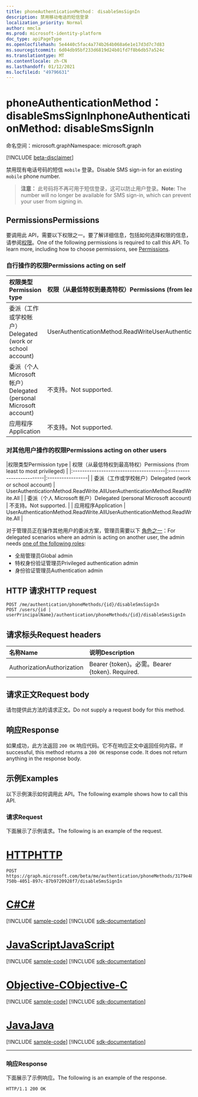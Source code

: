 ```yaml
---
title: phoneAuthenticationMethod： disableSmsSignIn
description: 禁用移动电话的短信登录
localization_priority: Normal
author: mmcla
ms.prod: microsoft-identity-platform
doc_type: apiPageType
ms.openlocfilehash: 5e4440c5fac4a774b264b068a6e1e17d3d7c7d83
ms.sourcegitcommit: 6d04db95bf233d6819d24b01fd7f8b6db57a524c
ms.translationtype: MT
ms.contentlocale: zh-CN
ms.lasthandoff: 01/12/2021
ms.locfileid: "49796631"
---
```

# <a name="phoneauthenticationmethod-disablesmssignin"></a><span data-ttu-id="09617-103">phoneAuthenticationMethod： disableSmsSignIn</span><span class="sxs-lookup"><span data-stu-id="09617-103">phoneAuthenticationMethod: disableSmsSignIn</span></span>

<span data-ttu-id="09617-104">命名空间：microsoft.graph</span><span class="sxs-lookup"><span data-stu-id="09617-104">Namespace: microsoft.graph</span></span>

[!INCLUDE [beta-disclaimer](../../includes/beta-disclaimer.md)]

<span data-ttu-id="09617-105">禁用现有电话号码的短信 `mobile` 登录。</span><span class="sxs-lookup"><span data-stu-id="09617-105">Disable SMS sign-in for an existing `mobile` phone number.</span></span> 

><span data-ttu-id="09617-106">**注意：** 此号码将不再可用于短信登录，这可以防止用户登录。</span><span class="sxs-lookup"><span data-stu-id="09617-106">**Note:** The number will no longer be available for SMS sign-in, which can prevent your user from signing in.</span></span>

## <a name="permissions"></a><span data-ttu-id="09617-107">Permissions</span><span class="sxs-lookup"><span data-stu-id="09617-107">Permissions</span></span>

<span data-ttu-id="09617-p101">要调用此 API，需要以下权限之一。要了解详细信息，包括如何选择权限的信息，请参阅[权限](/graph/permissions-reference)。</span><span class="sxs-lookup"><span data-stu-id="09617-p101">One of the following permissions is required to call this API. To learn more, including how to choose permissions, see [Permissions](/graph/permissions-reference).</span></span>

### <a name="permissions-acting-on-self"></a><span data-ttu-id="09617-110">自行操作的权限</span><span class="sxs-lookup"><span data-stu-id="09617-110">Permissions acting on self</span></span>

|<span data-ttu-id="09617-111">权限类型</span><span class="sxs-lookup"><span data-stu-id="09617-111">Permission type</span></span>      | <span data-ttu-id="09617-112">权限（从最低特权到最高特权）</span><span class="sxs-lookup"><span data-stu-id="09617-112">Permissions (from least to most privileged)</span></span>              |
|:---------------------------------------|:-------------------------|
| <span data-ttu-id="09617-113">委派（工作或学校帐户）</span><span class="sxs-lookup"><span data-stu-id="09617-113">Delegated (work or school account)</span></span>     | <span data-ttu-id="09617-114">UserAuthenticationMethod.ReadWrite</span><span class="sxs-lookup"><span data-stu-id="09617-114">UserAuthenticationMethod.ReadWrite</span></span> |
| <span data-ttu-id="09617-115">委派（个人 Microsoft 帐户）</span><span class="sxs-lookup"><span data-stu-id="09617-115">Delegated (personal Microsoft account)</span></span> | <span data-ttu-id="09617-116">不支持。</span><span class="sxs-lookup"><span data-stu-id="09617-116">Not supported.</span></span> |
| <span data-ttu-id="09617-117">应用程序</span><span class="sxs-lookup"><span data-stu-id="09617-117">Application</span></span>                            | <span data-ttu-id="09617-118">不支持。</span><span class="sxs-lookup"><span data-stu-id="09617-118">Not supported.</span></span> |

### <a name="permissions-acting-on-other-users"></a><span data-ttu-id="09617-119">对其他用户操作的权限</span><span class="sxs-lookup"><span data-stu-id="09617-119">Permissions acting on other users</span></span>

|<span data-ttu-id="09617-120">权限类型</span><span class="sxs-lookup"><span data-stu-id="09617-120">Permission type</span></span>      | <span data-ttu-id="09617-121">权限（从最低特权到最高特权）</span><span class="sxs-lookup"><span data-stu-id="09617-121">Permissions (from least to most privileged)</span></span>              |
|:---------------------------------------|:-------------------------|:-----------------|
| <span data-ttu-id="09617-122">委派（工作或学校帐户）</span><span class="sxs-lookup"><span data-stu-id="09617-122">Delegated (work or school account)</span></span>     | <span data-ttu-id="09617-123">UserAuthenticationMethod.ReadWrite.All</span><span class="sxs-lookup"><span data-stu-id="09617-123">UserAuthenticationMethod.ReadWrite.All</span></span> |
| <span data-ttu-id="09617-124">委派（个人 Microsoft 帐户）</span><span class="sxs-lookup"><span data-stu-id="09617-124">Delegated (personal Microsoft account)</span></span> | <span data-ttu-id="09617-125">不支持。</span><span class="sxs-lookup"><span data-stu-id="09617-125">Not supported.</span></span> |
| <span data-ttu-id="09617-126">应用程序</span><span class="sxs-lookup"><span data-stu-id="09617-126">Application</span></span>                            | <span data-ttu-id="09617-127">UserAuthenticationMethod.ReadWrite.All</span><span class="sxs-lookup"><span data-stu-id="09617-127">UserAuthenticationMethod.ReadWrite.All</span></span> |

<span data-ttu-id="09617-128">对于管理员正在操作其他用户的委派方案，管理员需要以下 [角色之一](/azure/active-directory/users-groups-roles/directory-assign-admin-roles#available-roles)：</span><span class="sxs-lookup"><span data-stu-id="09617-128">For delegated scenarios where an admin is acting on another user, the admin needs [one of the following roles](/azure/active-directory/users-groups-roles/directory-assign-admin-roles#available-roles):</span></span>
* <span data-ttu-id="09617-129">全局管理员</span><span class="sxs-lookup"><span data-stu-id="09617-129">Global admin</span></span>
* <span data-ttu-id="09617-130">特权身份验证管理员</span><span class="sxs-lookup"><span data-stu-id="09617-130">Privileged authentication admin</span></span>
* <span data-ttu-id="09617-131">身份验证管理员</span><span class="sxs-lookup"><span data-stu-id="09617-131">Authentication admin</span></span>

## <a name="http-request"></a><span data-ttu-id="09617-132">HTTP 请求</span><span class="sxs-lookup"><span data-stu-id="09617-132">HTTP request</span></span>

<!-- { "blockType": "ignored" } -->

```http
POST /me/authentication/phoneMethods/{id}/disableSmsSignIn
POST /users/{id | userPrincipalName}/authentication/phoneMethods/{id}/disableSmsSignIn
```

## <a name="request-headers"></a><span data-ttu-id="09617-133">请求标头</span><span class="sxs-lookup"><span data-stu-id="09617-133">Request headers</span></span>

| <span data-ttu-id="09617-134">名称</span><span class="sxs-lookup"><span data-stu-id="09617-134">Name</span></span>          | <span data-ttu-id="09617-135">说明</span><span class="sxs-lookup"><span data-stu-id="09617-135">Description</span></span>   |
|:--------------|:--------------|
| <span data-ttu-id="09617-136">Authorization</span><span class="sxs-lookup"><span data-stu-id="09617-136">Authorization</span></span> | <span data-ttu-id="09617-p102">Bearer {token}。必需。</span><span class="sxs-lookup"><span data-stu-id="09617-p102">Bearer {token}. Required.</span></span> |

## <a name="request-body"></a><span data-ttu-id="09617-139">请求正文</span><span class="sxs-lookup"><span data-stu-id="09617-139">Request body</span></span>

<span data-ttu-id="09617-140">请勿提供此方法的请求正文。</span><span class="sxs-lookup"><span data-stu-id="09617-140">Do not supply a request body for this method.</span></span>

## <a name="response"></a><span data-ttu-id="09617-141">响应</span><span class="sxs-lookup"><span data-stu-id="09617-141">Response</span></span>

<span data-ttu-id="09617-p103">如果成功，此方法返回 `200 OK` 响应代码。它不在响应正文中返回任何内容。</span><span class="sxs-lookup"><span data-stu-id="09617-p103">If successful, this method returns a `200 OK` response code. It does not return anything in the response body.</span></span>

## <a name="examples"></a><span data-ttu-id="09617-144">示例</span><span class="sxs-lookup"><span data-stu-id="09617-144">Examples</span></span>

<span data-ttu-id="09617-145">以下示例演示如何调用此 API。</span><span class="sxs-lookup"><span data-stu-id="09617-145">The following example shows how to call this API.</span></span>

### <a name="request"></a><span data-ttu-id="09617-146">请求</span><span class="sxs-lookup"><span data-stu-id="09617-146">Request</span></span>

<span data-ttu-id="09617-147">下面展示了示例请求。</span><span class="sxs-lookup"><span data-stu-id="09617-147">The following is an example of the request.</span></span>

# <a name="http"></a>[<span data-ttu-id="09617-148">HTTP</span><span class="sxs-lookup"><span data-stu-id="09617-148">HTTP</span></span>](#tab/http)
<!-- {
  "blockType": "request",
  "name": "phoneauthenticationmethod_disablesmssignin"
}-->

```http
POST https://graph.microsoft.com/beta/me/authentication/phoneMethods/3179e48a-750b-4051-897c-87b9720928f7/disableSmsSignIn
```
# <a name="c"></a>[<span data-ttu-id="09617-149">C#</span><span class="sxs-lookup"><span data-stu-id="09617-149">C#</span></span>](#tab/csharp)
[!INCLUDE [sample-code](../includes/snippets/csharp/phoneauthenticationmethod-disablesmssignin-csharp-snippets.md)]
[!INCLUDE [sdk-documentation](../includes/snippets/snippets-sdk-documentation-link.md)]

# <a name="javascript"></a>[<span data-ttu-id="09617-150">JavaScript</span><span class="sxs-lookup"><span data-stu-id="09617-150">JavaScript</span></span>](#tab/javascript)
[!INCLUDE [sample-code](../includes/snippets/javascript/phoneauthenticationmethod-disablesmssignin-javascript-snippets.md)]
[!INCLUDE [sdk-documentation](../includes/snippets/snippets-sdk-documentation-link.md)]

# <a name="objective-c"></a>[<span data-ttu-id="09617-151">Objective-C</span><span class="sxs-lookup"><span data-stu-id="09617-151">Objective-C</span></span>](#tab/objc)
[!INCLUDE [sample-code](../includes/snippets/objc/phoneauthenticationmethod-disablesmssignin-objc-snippets.md)]
[!INCLUDE [sdk-documentation](../includes/snippets/snippets-sdk-documentation-link.md)]

# <a name="java"></a>[<span data-ttu-id="09617-152">Java</span><span class="sxs-lookup"><span data-stu-id="09617-152">Java</span></span>](#tab/java)
[!INCLUDE [sample-code](../includes/snippets/java/phoneauthenticationmethod-disablesmssignin-java-snippets.md)]
[!INCLUDE [sdk-documentation](../includes/snippets/snippets-sdk-documentation-link.md)]

---


### <a name="response"></a><span data-ttu-id="09617-153">响应</span><span class="sxs-lookup"><span data-stu-id="09617-153">Response</span></span>

<span data-ttu-id="09617-154">下面展示了示例响应。</span><span class="sxs-lookup"><span data-stu-id="09617-154">The following is an example of the response.</span></span>
<!-- {
  "blockType": "response",
  "truncated": true,
  "@odata.type": "microsoft.graph.None"
} -->

```http
HTTP/1.1 200 OK
```

<!-- uuid: 16cd6b66-4b1a-43a1-adaf-3a886856ed98
2019-02-04 14:57:30 UTC -->
<!-- {
  "type": "#page.annotation",
  "description": "phoneAuthenticationMethod: disableSmsSignIn",
  "keywords": "",
  "section": "documentation",
  "tocPath": ""
}-->
